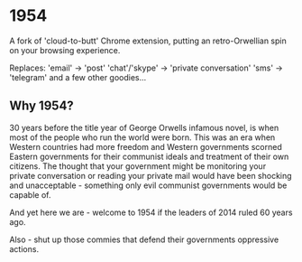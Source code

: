 1954
====

A fork of 'cloud-to-butt' Chrome extension, putting an retro-Orwellian spin on your browsing experience.

Replaces:
'email' -> 'post'
'chat'/'skype' -> 'private conversation'
'sms' -> 'telegram'
and a few other goodies...

Why 1954?
---------

30 years before the title year of George Orwells infamous novel, is when most of the people who run the world were born. This was an era when Western countries had more freedom and Western governments scorned Eastern governments for their communist ideals and treatment of their own citizens. The thought that your government might be monitoring your private conversation or reading your private mail would have been shocking and unacceptable - something only evil communist governments would be capable of.

And yet here we are - welcome to 1954 if the leaders of 2014 ruled 60 years ago.

Also - shut up those commies that defend their governments oppressive actions.